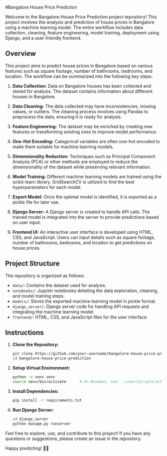 #Bangalore House Price Prediction

Welcome to the Bangalore House Price Prediction project repository! This project involves the analysis and prediction of house prices in Bangalore using a machine learning model. The entire workflow includes data collection, cleaning, feature engineering, model training, deployment using Django, and a user-friendly frontend.

## Overview

This project aims to predict house prices in Bangalore based on various features such as square footage, number of bathrooms, bedrooms, and location. The workflow can be summarized into the following key steps:

1. **Data Collection:** Data on Bangalore houses has been collected and stored for analysis. The dataset contains information about different houses in Bangalore.

2. **Data Cleaning:** The data collected may have inconsistencies, missing values, or outliers. The cleaning process involves using Pandas to preprocess the data, ensuring it is ready for analysis.

3. **Feature Engineering:** The dataset may be enriched by creating new features or transforming existing ones to improve model performance.

4. **One-Hot Encoding:** Categorical variables are often one-hot encoded to make them suitable for machine learning models.

5. **Dimensionality Reduction:** Techniques such as Principal Component Analysis (PCA) or other methods are employed to reduce the dimensionality of the dataset while preserving relevant information.

6. **Model Training:** Different machine learning models are trained using the scikit-learn library. GridSearchCV is utilized to find the best hyperparameters for each model.

7. **Export Model:** Once the optimal model is identified, it is exported as a pickle file for later use.

8. **Django Server:** A Django server is created to handle API calls. The trained model is integrated into the server to provide predictions based on user input.

9. **Frontend UI:** An interactive user interface is developed using HTML, CSS, and JavaScript. Users can input details such as square footage, number of bathrooms, bedrooms, and location to get predictions on house prices.

## Project Structure

The repository is organized as follows:

- `data/`: Contains the dataset used for analysis.
- `notebooks/`: Jupyter notebooks detailing the data exploration, cleaning, and model training steps.
- `models/`: Stores the exported machine learning model in pickle format.
- `django_server/`: Django server code for handling API requests and integrating the machine learning model.
- `frontend/`: HTML, CSS, and JavaScript files for the user interface.

## Instructions

1. **Clone the Repository:**
   ```bash
   git clone https://github.com/your-username/bangalore-house-price-prediction.git
   cd bangalore-house-price-prediction
   ```

2. **Setup Virtual Environment:**
   ```bash
   python -m venv venv
   source venv/bin/activate      # On Windows, use: .\venv\Scripts\activate
   ```

3. **Install Dependencies:**
   ```bash
   pip install -r requirements.txt
   ```

4. **Run Django Server:**
   ```bash
   cd django_server
   python manage.py runserver
   ```


Feel free to explore, use, and contribute to this project! If you have any questions or suggestions, please create an issue in the repository.

Happy predicting! 🏡✨
